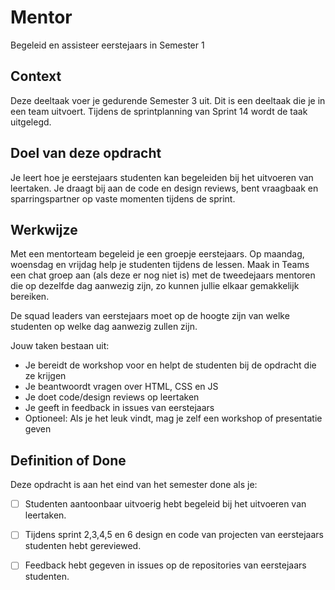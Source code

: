 
# Mentor

Begeleid en assisteer eerstejaars in Semester 1

## Context

Deze deeltaak voer je gedurende Semester 3 uit. Dit is een deeltaak die je in een team uitvoert. Tijdens de sprintplanning van Sprint 14 wordt de taak uitgelegd.

## Doel van deze opdracht

Je leert hoe je eerstejaars studenten kan begeleiden bij het uitvoeren van leertaken. Je draagt bij aan de code en design reviews, bent vraagbaak en sparringspartner op vaste momenten tijdens de sprint.

## Werkwijze

Met een mentorteam begeleid je een groepje eerstejaars. Op maandag, woensdag en vrijdag help je studenten tijdens de lessen. Maak in Teams een chat groep aan (als deze er nog niet is) met de tweedejaars mentoren die op dezelfde dag aanwezig zijn, zo kunnen jullie elkaar gemakkelijk bereiken. 

De squad leaders van eerstejaars moet op de hoogte zijn van welke studenten op welke dag aanwezig zullen zijn. 

Jouw taken bestaan uit: 

- Je bereidt de workshop voor en helpt de studenten bij de opdracht die ze krijgen
- Je beantwoordt vragen over HTML, CSS en JS
- Je doet code/design reviews op leertaken
- Je geeft in feedback in issues van eerstejaars 
- Optioneel: Als je het leuk vindt, mag je zelf een workshop of presentatie geven

## Definition of Done

Deze opdracht is aan het eind van het semester done als je:

- [ ] Studenten aantoonbaar uitvoerig hebt begeleid bij het uitvoeren van leertaken.
- [ ] Tijdens sprint 2,3,4,5 en 6 design en code van projecten van eerstejaars studenten hebt gereviewed.
- [ ] Feedback hebt gegeven in issues op de repositories van eerstejaars studenten.


